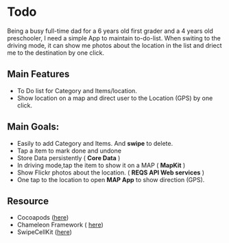 # Todo
Being a busy full-time dad for a 6 years old first grader and a 4 years old preschooler, I need a simple App to maintain to-do-list. When switing to the driving mode, it can show me photos about the location in the list and driect me to the destination by one click.  


## Main Features
* To Do list for Category and Items/location.
* Show location on a map and direct user to the Location (GPS) by one click.


## Main Goals:
* Easily to add Category and Items. And **swipe** to delete.
* Tap a item to mark done and undone
* Store Data persistently ( **Core Data** )
* In driving mode,tap the item to show it on a MAP ( **MapKit** )
* Show Flickr photos about the location. ( **REQS API Web services** )
* One tap to the location to open **MAP App** to show direction (GPS).

## Resource
* Cocoapods ([here](https://cocoapods.org/))
* Chameleon Framework ( [here](https://github.com/ViccAlexander/Chameleon))
* SwipeCellKit ([here](https://github.com/SwipeCellKit/SwipeCellKit))
